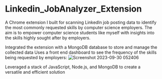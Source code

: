 # Linkedin_JobAnalyzer_Extension



A Chrome extension I built for scanning LinkedIn job posting data to identify the most commonly requested skills by computer science employers. The aim is to empower computer science students like myself with insights into the skills highly sought after by employers.


Integrated the extension with a MongoDB database to store and manage the collected data
Uses a front end dashboard to see the frequency of the skills being requested by employers:
![Screenshot 2023-09-30 052406](https://github.com/shreyas1409/Linkedin_JobAnalyzer_Extension/assets/77116626/33fb4058-8edd-44bc-a8be-74c5d233a724)

Leveraged a stack of JavaScript, Node.js, and MongoDB to create a versatile and efficient solution




